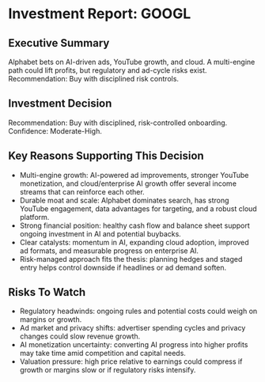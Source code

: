 # Investment Report: GOOGL
## Executive Summary
Alphabet bets on AI-driven ads, YouTube growth, and cloud. A multi-engine path could lift profits, but regulatory and ad-cycle risks exist. Recommendation: Buy with disciplined risk controls.

## Investment Decision
Recommendation: Buy with disciplined, risk-controlled onboarding. Confidence: Moderate-High.

## Key Reasons Supporting This Decision
- Multi-engine growth: AI-powered ad improvements, stronger YouTube monetization, and cloud/enterprise AI growth offer several income streams that can reinforce each other.
- Durable moat and scale: Alphabet dominates search, has strong YouTube engagement, data advantages for targeting, and a robust cloud platform.
- Strong financial position: healthy cash flow and balance sheet support ongoing investment in AI and potential buybacks.
- Clear catalysts: momentum in AI, expanding cloud adoption, improved ad formats, and measurable progress on enterprise AI.
- Risk-managed approach fits the thesis: planning hedges and staged entry helps control downside if headlines or ad demand soften.

## Risks To Watch
- Regulatory headwinds: ongoing rules and potential costs could weigh on margins or growth.
- Ad market and privacy shifts: advertiser spending cycles and privacy changes could slow revenue growth.
- AI monetization uncertainty: converting AI progress into higher profits may take time amid competition and capital needs.
- Valuation pressure: high price relative to earnings could compress if growth or margins slow or if regulatory risks intensify.